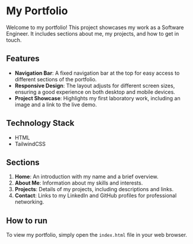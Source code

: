 # My Portfolio

Welcome to my portfolio! This project showcases my work as a Software Engineer. It includes sections about me, my projects, and how to get in touch.

## Features

- **Navigation Bar**: A fixed navigation bar at the top for easy access to different sections of the portfolio.
- **Responsive Design**: The layout adjusts for different screen sizes, ensuring a good experience on both desktop and mobile devices.
- **Project Showcase**: Highlights my first laboratory work, including an image and a link to the live demo.

## Technology Stack

- HTML
- TailwindCSS

## Sections

1. **Home**: An introduction with my name and a brief overview.
2. **About Me**: Information about my skills and interests.
3. **Projects**: Details of my projects, including descriptions and links.
4. **Contact**: Links to my LinkedIn and GitHub profiles for professional networking.

## How to run

To view my portfolio, simply open the `index.html` file in your web browser.
